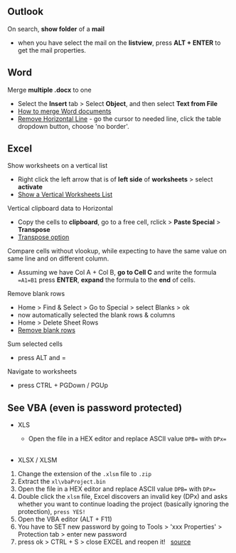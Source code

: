 ## Outlook

On search, **show folder** of a **mail**  

* when you have select the mail on the **listview**, press **ALT + ENTER** to get the mail properties.

## Word
 
Merge **multiple .docx** to one  

* Select the **Insert** tab > Select **Object**, and then select **Text from File**  
* [How to merge Word documents](https://docs.microsoft.com/en-us/office/troubleshoot/word/merge-word-documents)
* [Remove Horizontal Line](https://www.howtogeek.com/217924/how-to-remove-automatic-horizontal-lines-in-word/) - go the cursor to needed line, click the table dropdown button, choose 'no border'.

## Excel
Show worksheets on a vertical list  

* Right click the left arrow that is of **left side** of **worksheets** > select **activate**  
* [Show a Vertical Worksheets List](https://www.knowledgewave.com/blog/msoffice/excel-right-click-to-show-a-vertical-worksheets-list.html)  

Vertical clipboard data to Horizontal  

* Copy the cells to **clipboard**, go to a free cell, rclick > **Paste Special** > **Transpose**  
* [Transpose option](https://www.stl-training.co.uk/b/copy-vertical-data-and-paste-it-horizontally-in-excel/)

Compare cells without vlookup, while expecting to have the same value on same line and on different column.

* Assuming we have Col A + Col B, **go to Cell C** and write the formula `=A1=B1` press **ENTER**, **expand** the formula to the **end** of cells.  

Remove blank rows  

* Home > Find & Select > Go to Special > select Blanks > ok
* now automatically selected the blank rows & columns
* Home > Delete Sheet Rows  
* [Remove blank rows](https://www.businessinsider.com/how-to-remove-blank-rows-in-excel)  

Sum selected cells  

* press ALT and =

Navigate to worksheets  

* press CTRL + PGDown / PGUp  


## See VBA (even is password protected)

* XLS
  * Open the file in a HEX editor and replace ASCII value `DPB=` with `DPx=`  
&nbsp;

* XLSX / XLSM  
1. Change the extension of the `.xlsm` file to `.zip`  
2. Extract the `xl\vbaProject.bin`  
3. Open the file in a HEX editor and replace ASCII value `DPB=` with `DPx=`
4. Double click the `xlsm` file, Excel discovers an invalid key (DPx) and asks whether you want to continue loading the project (basically ignoring the protection), `press YES!`  
5. Open the VBA editor (ALT + F11)  
6. You have to SET new password by going to Tools > 'xxx Properties' > Protection tab > enter new password  
7. press ok > CTRL + S > close EXCEL and reopen it! &nbsp; [source](https://stackoverflow.com/a/31073075)  